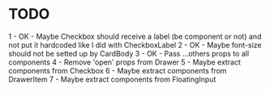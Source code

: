 TODO
====

1 - OK - Maybe Checkbox should receive a label (be component or not) and not put it hardcoded like I did with CheckboxLabel
2 - OK - Maybe font-size should not be setted up by CardBody
3 - OK - Pass ...others props to all components
4 - Remove 'open' props from Drawer
5 - Maybe extract components from Checkbox
6 - Maybe extract components from DrawerItem
7 - Maybe extract components from FloatingInput
